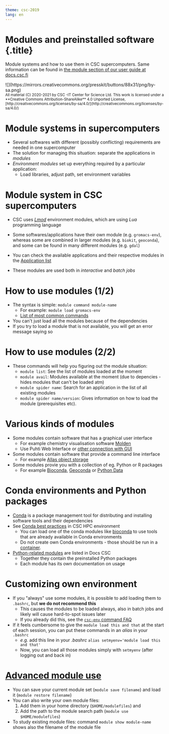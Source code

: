 ```yaml
---
theme: csc-2019
lang: en
---
```


# Modules and preinstalled software {.title}

Module systems and how to use them in CSC supercomputers.
Same information can be found in [the module section of our user guide at docs.csc.fi](https://docs.csc.fi/computing/modules/)

<div class="column">
![](https://mirrors.creativecommons.org/presskit/buttons/88x31/png/by-sa.png)
</div>
<div class="column">
<small>
All material (C) 2020-2021 by CSC -IT Center for Science Ltd.
This work is licensed under a **Creative Commons Attribution-ShareAlike** 4.0
Unported License, [http://creativecommons.org/licenses/by-sa/4.0/](http://creativecommons.org/licenses/by-sa/4.0/)
</small>
</div>

# Module systems in supercomputers

- Several softwares with different (possibly conflicting) requirements are needed in one supercomputer
- The solution for managing this situation: separate the applications in *modules*
- *Environment modules* set up everything required by a particular application:
   -  Load libraries, adjust path, set environment variables 

# Module system in CSC supercomputers

- CSC uses [*Lmod*](https://lmod.readthedocs.io/en/latest/) environment modules, which are using *Lua* programming language
- Some softwares/applications have their own module (e.g. `gromacs-env`), whereas some are combined in larger modules (e.g. `biokit`, `geoconda`), and some can be found in many different modules (e.g. `gdal`)

- You can check the available applications and their respective modules in the [Application list](https://docs.csc.fi/apps/)
- These modules are used both in *interactive* and *batch jobs*

# How to use modules (1/2)

- The syntax is simple: `module command module-name`
   - For example: `module load gromacs-env`
   - [List of most common commands](https://docs.csc.fi/computing/modules/#module-commands-table)
- You can't just load all the modules because of the dependencies
- If you try to load a module that is not available, you will get an error message saying so 

# How to use modules (2/2)

- These commands will help you figuring out the module situation:
   - `module list`: See the list of modules loaded at the moment
   - `module avail`: Modules available at the moment (due to depencies - hides modules that can't be loaded atm)
   - `module spider name`: Search for an application in the list of all existing modules
   - `module spider name/version`: Gives information on how to load the module (prerequisites etc).

# Various kinds of modules

- Some modules contain software that has a graphical user interface
   - For example chemistry visualisation software [Molden](https://docs.csc.fi/apps/molden/)
   - Use Puhti Web Interface or [other connection with GUI](https://docs.csc.fi/computing/connecting/#using-graphical-applications)
- Some modules contain software that provide a command line interface
   - For example [Allas object storage](https://docs.csc.fi/data/Allas/)
- Some modules provie you with a collection of eg. Python or R packages
   - For example [Bioconda](https://docs.csc.fi/apps/bioconda/), [Geoconda](https://docs.csc.fi/apps/geoconda/#using-geoconda) or [Python Data](https://docs.csc.fi/apps/python-data/)

# Conda environments and Python packages
- [Conda](https://docs.conda.io/en/latest/) is a package management tool for distributing and installing software tools and their dependencies
- See [Conda best practices](https://docs.csc.fi/support/tutorials/conda/) in CSC HPC environment
   - You can load one of the conda modules like [bioconda](https://docs.csc.fi/apps/bioconda/) to use tools that are already available in Conda environments
   - Do not create own Conda environments - those should be run in a [container](https://docs.csc.fi/support/tutorials/singularity-scratch/).
- [Python-related modules](https://docs.csc.fi/apps/python/) are listed in Docs CSC
   - Together they contain the preinstalled Python packages
   - Each module has its own documentation on usage
  
# Customizing own environment
- If you "always" use some modules, it is possible to add loading them to `.bashrc`, but **we do not recommend this**
   - This causes the modules to be loaded always, also in batch jobs and likely will cause hard-to-spot issues later
   - If you already did this, see the [`csc-env` command FAQ](https://docs.csc.fi/support/tutorials/using_csc_env/)
- If it feels cumbersome to give the `module load this and that` at the start of each session, you can put these commands in an _alias_ in your `.bashrc`
   - _e.g._ add this line in your _.bashrc_ `alias setmyenv='module load this and that'`
   - Now, you can load all those modules simply with `setmyenv` (after logging out and back in)

# [Advanced module use](https://docs.csc.fi/computing/modules/#advanced-topics)

- You can save your current module set (`module save filename`) and load it (`module restore filename`)
- You can also write your own module files: 
    1. Add them in your home directory (`$HOME/modulefiles`) and 
    2. Add the path to the module search path (`module use $HOME/modulefiles`)
- To study existing module files: command `module show module-name` shows also the filename of the module file
